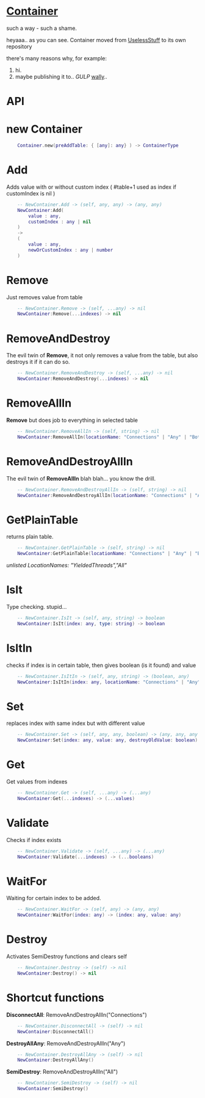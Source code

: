 # [Container](https://github.com/RbxscrIptConnectinG/Container)
such a way - such a shame.

heyaaa..
as you can see.
Container moved from [UselessStuff](https://github.com/RbxscrIptConnectinG/UselessStuff) to its own repository

there's many reasons why, for example:
1. hi.
2. maybe publishing it to.. *GULP* [wally](https://wally.run/)..

# API

# new Container
```lua
    Container.new(preAddTable: { [any]: any} ) -> ContainerType
```

# Add
Adds value with or without custom index ( #table+1 used as index if customIndex is nil )
```lua
    -- NewContainer.Add -> (self, any, any) -> (any, any)
    NewContainer:Add(
        value : any, 
        customIndex : any | nil
    ) 
    -> 
    (
        value : any,
        newOrCustomIndex : any | number
    )
```

# Remove
Just removes value from table
```lua
    -- NewContainer.Remove -> (self, ...any) -> nil
    NewContainer:Remove(...indexes) -> nil
```

# RemoveAndDestroy
The evil twin of **Remove**, it not only removes a value from the table, but also destroys it if it can do so.
```lua
    -- NewContainer.RemoveAndDestroy -> (self, ...any) -> nil
    NewContainer:RemoveAndDestroy(...indexes) -> nil
```

# RemoveAllIn
**Remove** but does job to everything in selected table
```lua
    -- NewContainer.RemoveAllIn -> (self, string) -> nil
    NewContainer:RemoveAllIn(locationName: "Connections" | "Any" | "Both") -> nil
```

# RemoveAndDestroyAllIn
The evil twin of **RemoveAllIn** blah blah... you know the drill.
```lua
    -- NewContainer.RemoveAndDestroyAllIn -> (self, string) -> nil
    NewContainer:RemoveAndDestroyAllIn(locationName: "Connections" | "Any" | "Both") -> nil
```

# GetPlainTable
returns plain table.
```lua
    -- NewContainer.GetPlainTable -> (self, string) -> nil
    NewContainer:GetPlainTable(locationName: "Connections" | "Any" | "Both") -> { [any]: any }
```

*unlisted LocationNames: "YieldedThreads","All"*

# IsIt
Type checking. stupid...
```lua
    -- NewContainer.IsIt -> (self, any, string) -> boolean
    NewContainer:IsIt(index: any, type: string) -> boolean
```

# IsItIn
checks if index is in certain table, then gives boolean (is it found) and value
```lua
    -- NewContainer.IsItIn -> (self, any, string) -> (boolean, any)
    NewContainer:IsItIn(index: any, locationName: "Connections" | "Any") -> (boolean, any)
```

# Set
replaces index with same index but with different value
```lua
    -- NewContainer.Set -> (self, any, any, boolean) -> (any, any, any | nil, any | nil)
    NewContainer:Set(index: any, value: any, destroyOldValue: boolean) -> (newValue, newIndex, oldIndex, oldValue)
```

# Get
Get values from indexes
```lua
    -- NewContainer.Get -> (self, ...any) -> (...any)
    NewContainer:Get(...indexes) -> (...values)
```

# Validate
Checks if index exists
```lua
    -- NewContainer.Validate -> (self, ...any) -> (...any)
    NewContainer:Validate(...indexes) -> (...booleans)
```

# WaitFor
Waiting for certain index to be added.
```lua
    -- NewContainer.WaitFor -> (self, any) -> (any, any)
    NewContainer:WaitFor(index: any) -> (index: any, value: any)
```

# Destroy
Activates SemiDestroy functions and clears self
```lua
    -- NewContainer.Destroy -> (self) -> nil
    NewContainer:Destroy() -> nil
```

# Shortcut functions

**DisconnectAll**:
RemoveAndDestroyAllIn("Connections")
```lua
    -- NewContainer.DisconnectAll -> (self) -> nil
    NewContainer:DisconnectAll()
```

**DestroyAllAny**:
RemoveAndDestroyAllIn("Any")
```lua
    -- NewContainer.DestroyAllAny -> (self) -> nil
    NewContainer:DestroyAllAny()
```

**SemiDestroy**:
RemoveAndDestroyAllIn("All")
```lua
    -- NewContainer.SemiDestroy -> (self) -> nil
    NewContainer:SemiDestroy()
```
